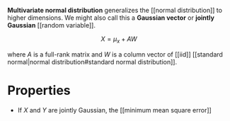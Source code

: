 **Multivariate normal distribution** generalizes the [[normal distribution]] to higher dimensions. We might also call this a **Gaussian vector** or **jointly Gaussian** [[random variable]].


$$
X = \mu_x + AW
$$

where $A$ is a full-rank matrix and $W$ is a column vector of [[iid]] [[standard normal|normal distribution#standard normal distribution]].

# Properties

* If $X$ and $Y$ are jointly Gaussian, the [[minimum mean square error]]